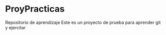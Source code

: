 # ProyPracticas
Repositorio de aprendizaje
Este es un proyecto de prueba para aprender git y ejercitar
